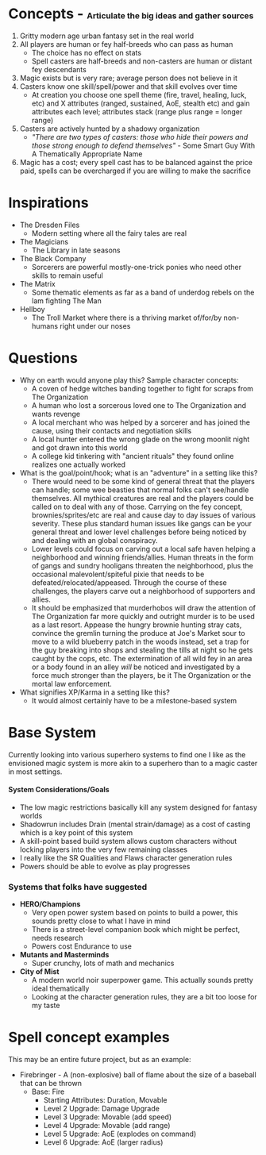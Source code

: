 # Concepts - <span style="font-size:medium;">Articulate the big ideas and gather sources</span>
 1. Gritty modern age urban fantasy set in the real world
 2. All players are human or fey half-breeds who can pass as human
    - The choice has no effect on stats
    - Spell casters are half-breeds and non-casters are human or distant fey descendants
 3. Magic exists but is very rare; average person does not believe in it
 4. Casters know one skill/spell/power and that skill evolves over time
    - At creation you choose one spell theme (fire, travel, healing, luck, etc) and X attributes (ranged, sustained, AoE, 
      stealth etc) and gain attributes each level; attributes stack (range plus range = longer range)
 5. Casters are actively hunted by a shadowy organization
    - _"There are two types of casters: those who hide their powers and those strong enough to defend themselves"_ - 
    Some Smart Guy With A Thematically Appropriate  Name
 6. Magic has a cost; every spell cast has to be balanced against the price paid, spells can be overcharged if you are willing to make the sacrifice
 
# Inspirations
 - The Dresden Files
   - Modern setting where all the fairy tales are real
 - The Magicians
   - The Library in late seasons
 - The Black Company
   - Sorcerers are powerful mostly-one-trick ponies who need other skills to remain useful
 - The Matrix
   - Some thematic elements as far as a band of underdog rebels on the lam fighting The Man
 - Hellboy
   - The Troll Market where there is a thriving market of/for/by non-humans right under our noses

# Questions
 - Why on earth would anyone play this?  Sample character concepts:
   - A coven of hedge witches banding together to fight for scraps from The Organization
   - A human who lost a sorcerous loved one to The Organization and wants revenge
   - A local merchant who was helped by a sorcerer and has joined the cause, using their contacts and negotiation skills
   - A local hunter entered the wrong glade on the wrong moonlit night and got drawn into this world
   - A college kid tinkering with "ancient rituals" they found online realizes one actually worked
 - What is the goal/point/hook; what is an "adventure" in a setting like this?
   - There would need to be some kind of general threat that the players can handle; some wee beasties that normal folks can't see/handle themselves.  All mythical creatures are real and the players could be called on to 
     deal with any of those.  Carrying on the fey concept, brownies/sprites/etc are real and cause day to day issues of 
     various severity.  These plus standard human issues like gangs can be your general threat and lower level 
     challenges before being noticed by and dealing with an global conspiracy.
   - Lower levels could focus on carving out a local safe haven helping a neighborhood and winning friends/allies. 
     Human threats in the form of gangs and sundry hooligans threaten the neighborhood, plus the occasional 
     malevolent/spiteful pixie that needs to be defeated/relocated/appeased.  Through the course of these challenges, 
     the players carve out a neighborhood of supporters and allies.
   - It should be emphasized that murderhobos will draw the attention of The Organization far more quickly and outright
     murder is to be used as a last resort.  Appease the hungry brownie hunting stray cats, convince the gremlin 
     turning the produce at Joe's Market sour to move to a wild blueberry patch in the woods instead, set a trap for 
     the guy breaking into shops and stealing the tills at night so he gets caught by the cops, etc.  The extermination
     of all wild fey in an area or a body found in an alley _will_ be noticed and investigated by a force much stronger
     than the players, be it The Organization or the mortal law enforcement.
 - What signifies XP/Karma in a setting like this?
   - It would almost certainly have to be a milestone-based system


# Base System
  Currently looking into various superhero systems to find one I like as the envisioned magic system is more akin to a
   superhero than to a magic caster in most settings.
   
#### System Considerations/Goals
 - The low magic restrictions basically kill any system designed for fantasy worlds
 - Shadowrun includes Drain (mental strain/damage) as a cost of casting which is a key point of this system
 - A skill-point based build system allows custom characters without locking players into the very few remaining classes
 - I really like the SR Qualities and Flaws character generation rules
 - Powers should be able to evolve as play progresses
 
### Systems that folks have suggested
 - **HERO/Champions**
   - Very open power system based on points to build a power, this sounds pretty close to what I have in mind
   - There is a street-level companion book which might be perfect, needs research
   - Powers cost Endurance to use 
 - **Mutants and Masterminds**
   - Super crunchy, lots of math and mechanics
 - **City of Mist**
   - A modern world noir superpower game.  This actually sounds pretty ideal thematically
   - Looking at the character generation rules, they are a bit too loose for my taste
 
# Spell concept examples
This may be an entire future project, but as an example:
 - Firebringer - A (non-explosive) ball of flame about the size of a baseball that can be thrown
   - Base: Fire
     - Starting Attributes: Duration, Movable
     - Level 2 Upgrade: Damage Upgrade
     - Level 3 Upgrade: Movable (add speed)
     - Level 4 Upgrade: Movable (add range)
     - Level 5 Upgrade: AoE (explodes on command)  
     - Level 6 Upgrade: AoE (larger radius)
  

  